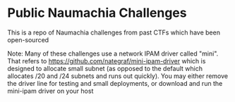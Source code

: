 # Public Naumachia Challenges

This is a repo of Naumachia challenges from past CTFs which have been open-sourced

Note: Many of these challenges use a network IPAM driver called "mini". That refers to https://github.com/nategraf/mini-ipam-driver which is designed to allocate small subnet (as opposed to the default which allocates /20 and /24 subnets and runs out quickly). You may either remove the driver line for testing and small deployments, or download and run the mini-ipam driver on your host
